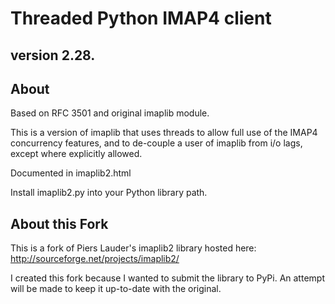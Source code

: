 Threaded Python IMAP4 client
============================

version 2.28.
-------------

About
-----

Based on RFC 3501 and original imaplib module.

This is a version of imaplib that uses threads to allow full use of the
IMAP4 concurrency features, and to de-couple a user of imaplib from i/o
lags, except where explicitly allowed.

Documented in imaplib2.html

Install imaplib2.py into your Python library path.

About this Fork
---------------

This is a fork of Piers Lauder's imaplib2 library hosted here: http://sourceforge.net/projects/imaplib2/

I created this fork because I wanted to submit the library to PyPi. An attempt will be made to keep it up-to-date with the original.